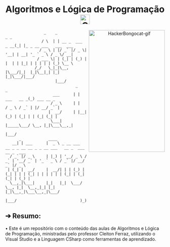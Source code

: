 <div align="center">
  <h1>Algoritmos e Lógica de Programação <img src="https://cdn3.iconfinder.com/data/icons/education-652/64/mathematics-education-calculating-computer-512.png" width="30px" height="30px" alt="ComputerMathematics-pic"></h1>

<div align="center">
  <a href="https://emoji.gg/emoji/1261-hackerbongocat"><img src="https://cdn3.emoji.gg/emojis/1261-hackerbongocat.gif" align="right" width="240" height="385" alt="HackerBongocat-gif"></a>

<div align="left">

```
                 _    _                  _ _
                / \  | | __ _  ___  _ __(_| |_ _ __ ___   ___  ___
               / _ \ | |/ _` |/ _ \| '__| | __| '_ ` _ \ / _ \/ __|
              / ___ \| | (_| | (_) | |  | | |_| | | | | | (_) \__ \
             /_/   \_|_|\__, |\___/|_|  |_|\__|_| |_| |_|\___/|___/
                      |___/
                               _                _
                     ___      | |    ___   __ _(_) ___ __ _
                    / _ \     | |   / _ \ / _` | |/ __/ _` |
                   |  __/     | |__| (_) | (_| | | (_| (_| |
                    \___|     |_____\___/ \__, |_|\___\__,_|
                                          |___/
      _            ____
   __| | ___      |  _ \ _ __ ___   __ _ _ __ __ _ _ __ ___   __ _  ___ __ _  ___
  / _` |/ _ \     | |_) | '__/ _ \ / _` | '__/ _` | '_ ` _ \ / _` |/ __/ _` |/ _ \
 | (_| |  __/     |  __/| | | (_) | (_| | | | (_| | | | | | | (_| | (_| (_| | (_) |
  \__,_|\___|     |_|   |_|  \___/ \__, |_|  \__,_|_| |_| |_|\__,_|\___\__,_|\___/
                                   |___/                            )_)
```
<div align="left">

## ➔ Resumo:

</div>

<div align="left">
• Este é um repositório com o conteúdo das aulas de Algoritmos e Lógica de Programação, ministradas pelo professor Cleiton Ferraz, utilizando o Visual Studio e a Linguagem CSharp como ferramentas de aprendizado.
</div>
